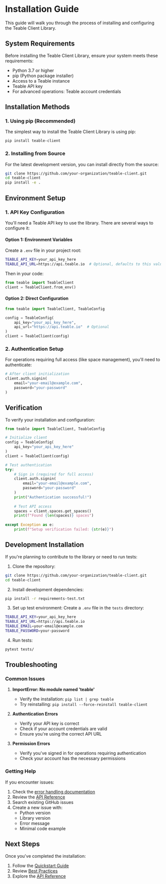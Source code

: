 # Installation Guide

This guide will walk you through the process of installing and configuring the Teable Client Library.

## System Requirements

Before installing the Teable Client Library, ensure your system meets these requirements:

- Python 3.7 or higher
- pip (Python package installer)
- Access to a Teable instance
- Teable API key
- For advanced operations: Teable account credentials

## Installation Methods

### 1. Using pip (Recommended)

The simplest way to install the Teable Client Library is using pip:

```bash
pip install teable-client
```

### 2. Installing from Source

For the latest development version, you can install directly from the source:

```bash
git clone https://github.com/your-organization/teable-client.git
cd teable-client
pip install -e .
```

## Environment Setup

### 1. API Key Configuration

You'll need a Teable API key to use the library. There are several ways to configure it:

#### Option 1: Environment Variables

Create a `.env` file in your project root:

```bash
TEABLE_API_KEY=your_api_key_here
TEABLE_API_URL=https://api.teable.io  # Optional, defaults to this value
```

Then in your code:

```python
from teable import TeableClient
client = TeableClient.from_env()
```

#### Option 2: Direct Configuration

```python
from teable import TeableClient, TeableConfig

config = TeableConfig(
    api_key="your_api_key_here",
    api_url="https://api.teable.io"  # Optional
)
client = TeableClient(config)
```

### 2. Authentication Setup

For operations requiring full access (like space management), you'll need to authenticate:

```python
# After client initialization
client.auth.signin(
    email="your-email@example.com",
    password="your-password"
)
```

## Verification

To verify your installation and configuration:

```python
from teable import TeableClient, TeableConfig

# Initialize client
config = TeableConfig(
    api_key="your_api_key_here"
)
client = TeableClient(config)

# Test authentication
try:
    # Sign in (required for full access)
    client.auth.signin(
        email="your-email@example.com",
        password="your-password"
    )
    print("Authentication successful!")
    
    # Test API access
    spaces = client.spaces.get_spaces()
    print(f"Found {len(spaces)} spaces")
    
except Exception as e:
    print(f"Setup verification failed: {str(e)}")
```

## Development Installation

If you're planning to contribute to the library or need to run tests:

1. Clone the repository:
```bash
git clone https://github.com/your-organization/teable-client.git
cd teable-client
```

2. Install development dependencies:
```bash
pip install -r requirements-test.txt
```

3. Set up test environment:
Create a `.env` file in the `tests` directory:
```bash
TEABLE_API_KEY=your_api_key_here
TEABLE_API_URL=https://api.teable.io
TEABLE_EMAIL=your-email@example.com
TEABLE_PASSWORD=your-password
```

4. Run tests:
```bash
pytest tests/
```

## Troubleshooting

### Common Issues

1. **ImportError: No module named 'teable'**
   - Verify the installation: `pip list | grep teable`
   - Try reinstalling: `pip install --force-reinstall teable-client`

2. **Authentication Errors**
   - Verify your API key is correct
   - Check if your account credentials are valid
   - Ensure you're using the correct API URL

3. **Permission Errors**
   - Verify you've signed in for operations requiring authentication
   - Check your account has the necessary permissions

### Getting Help

If you encounter issues:

1. Check the [error handling documentation](../advanced/error-handling.md)
2. Review the [API Reference](../api/client.md)
3. Search existing GitHub issues
4. Create a new issue with:
   - Python version
   - Library version
   - Error message
   - Minimal code example

## Next Steps

Once you've completed the installation:

1. Follow the [Quickstart Guide](quickstart.md)
2. Review [Best Practices](../advanced/best-practices.md)
3. Explore the [API Reference](../api/client.md)
